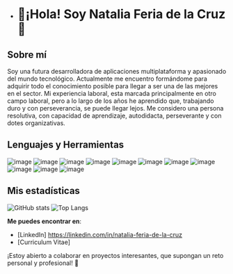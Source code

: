 - # 👋¡Hola! Soy Natalia Feria de la Cruz 👋

## Sobre mí
Soy una futura desarrolladora de aplicaciones multiplataforma y apasionado del mundo tecnológico. Actualmente me encuentro formándome para adquirir todo el conocimiento posible para llegar a ser una de las mejores en el sector. Mi experiencia laboral, esta marcada principalmente en otro campo laboral, pero a lo largo de los años he aprendido que, trabajando duro y con perseverancia, se puede llegar lejos. Me considero una persona resolutiva, con capacidad de aprendizaje, autodidacta, perseverante y con dotes organizativas.

## Lenguajes y Herramientas
![image](https://github.com/user-attachments/assets/2cbedaed-d6fc-476a-8ac9-cd9eaadda1ca) ![image](https://github.com/user-attachments/assets/8ead8d95-b712-41d0-85e2-3a7b1138504c) ![image](https://github.com/user-attachments/assets/940d3236-be54-4686-801d-ef30e59d93fc) ![image](https://github.com/user-attachments/assets/a021a3d8-2568-4abb-8abc-f9476695cbbb)
 ![image](https://github.com/user-attachments/assets/e1b6c2de-716e-4665-bd3f-f50f199c0ddd) ![image](https://github.com/user-attachments/assets/bc5dcc2a-447a-4e63-9495-7112d8942037)
 ![image](https://github.com/user-attachments/assets/f5b34136-7195-4f80-912e-05a25e427a5d) ![image](https://github.com/user-attachments/assets/f0486a32-78dc-4381-8ff8-ce4cf9010c77) ![image](https://github.com/user-attachments/assets/3ed4171e-b8c0-40bc-844e-ce814ff354a0) ![image](https://github.com/user-attachments/assets/45df7216-a256-4b76-b6e0-fe8161c080d2) ![image](https://github.com/user-attachments/assets/a1baf771-139c-4580-a0c8-fd8376dc6c18)


## Mis estadísticas
![GitHub stats](https://github-readme-stats.vercel.app/api?username=nattfer&show_icons=true&hide_title=true&hide=prs&count_private=true&theme=radical)
![Top Langs](https://github-readme-stats.vercel.app/api/top-langs/?username=nattfer&layout=compact&theme=radical)


 **Me puedes encontrar en**:
- [LinkedIn] https://linkedin.com/in/natalia-feria-de-la-cruz
- [Curriculum Vitae]


¡Estoy abierto a colaborar en proyectos interesantes, que supongan un reto personal y profesional! 🚀
